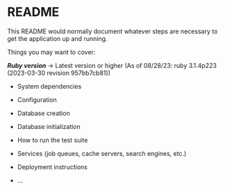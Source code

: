 # README

This README would normally document whatever steps are necessary to get the
application up and running.

Things you may want to cover:

***Ruby version***
-> Latest version or higher (As of 08/28/23: ruby 3.1.4p223 (2023-03-30 revision 957bb7cb81))


* System dependencies
<!-- none -->
<!-- webpack or yarn -->

* Configuration
<!-- making sure about CSRF, authentication, external API connections (404 errors, etc) -->
<!-- always bundle install -->

* Database creation
<!-- ****Rails default database of choice is sqlite. make sure to change storage.yml****  -->
<!-- rails db:create -->
* Database initialization

* How to run the test suite

* Services (job queues, cache servers, search engines, etc.)

* Deployment instructions

* ...
